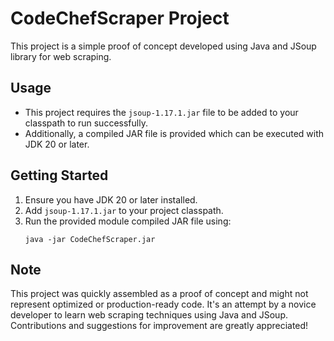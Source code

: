 # CodeChefScraper Project

This project is a simple proof of concept developed using Java and JSoup library for web scraping.

## Usage
- This project requires the `jsoup-1.17.1.jar` file to be added to your classpath to run successfully.
- Additionally, a compiled JAR file is provided which can be executed with JDK 20 or later.

## Getting Started
1. Ensure you have JDK 20 or later installed.
2. Add `jsoup-1.17.1.jar` to your project classpath.
3. Run the provided module compiled JAR file using:
    ```
    java -jar CodeChefScraper.jar
    ```

## Note
This project was quickly assembled as a proof of concept and might not represent optimized or production-ready code. It's an attempt by a novice developer to learn web scraping techniques using Java and JSoup. Contributions and suggestions for improvement are greatly appreciated!
